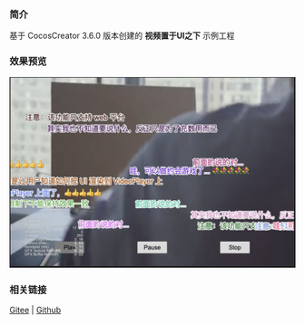 ### 简介

基于 CocosCreator 3.6.0 版本创建的 **视频置于UI之下** 示例工程

### 效果预览
![image](../../../image/202203/2022030208.jpg)

### 相关链接
[Gitee](https://gitee.com/mirrors_cocos-creator/example-cases/tree/v2.4.3/assets/cases/02_ui/09_videoplayer) | [Github](https://github.com/cocos-creator/example-cases/tree/v2.4.3/assets/cases/02_ui/09_videoplayer)